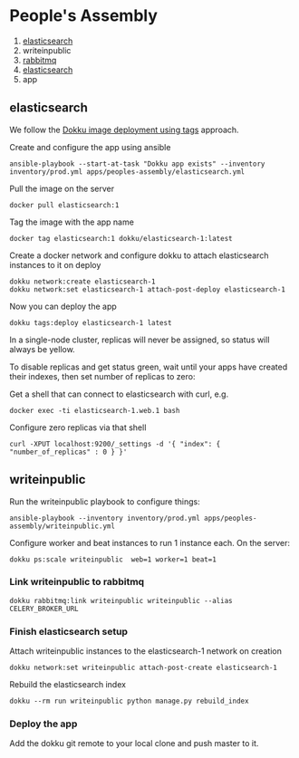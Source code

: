 People's Assembly
=================

1. [elasticsearch](#elasticsearch)
2. writeinpublic
  1. [rabbitmq](#link-the-app-to-rabbitmq)
  3. [elasticsearch](#finish-elasticseatch-setup)
  4. app


elasticsearch
-------------

We follow the [Dokku image deployment using tags](http://dokku.viewdocs.io/dokku/deployment/methods/images/#deploying-from-a-docker-registry) approach.

Create and configure the app using ansible

    ansible-playbook --start-at-task "Dokku app exists" --inventory inventory/prod.yml apps/peoples-assembly/elasticsearch.yml

Pull the image on the server

    docker pull elasticsearch:1

Tag the image with the app name

    docker tag elasticsearch:1 dokku/elasticsearch-1:latest

Create a docker network and configure dokku to attach elasticsearch instances to it on deploy

    dokku network:create elasticsearch-1
    dokku network:set elasticsearch-1 attach-post-deploy elasticsearch-1

Now you can deploy the app

    dokku tags:deploy elasticsearch-1 latest

In a single-node cluster, replicas will never be assigned, so status will always be yellow.

To disable replicas and get status green, wait until your apps have created their indexes, then set number of replicas to zero:

Get a shell that can connect to elasticsearch with curl, e.g.

    docker exec -ti elasticsearch-1.web.1 bash

Configure zero replicas via that shell

    curl -XPUT localhost:9200/_settings -d '{ "index": { "number_of_replicas" : 0 } }'



writeinpublic
-------------

Run the writeinpublic playbook to configure things:

    ansible-playbook --inventory inventory/prod.yml apps/peoples-assembly/writeinpublic.yml

Configure worker and beat instances to run 1 instance each. On the server:

    dokku ps:scale writeinpublic  web=1 worker=1 beat=1




### Link writeinpublic to rabbitmq

    dokku rabbitmq:link writeinpublic writeinpublic --alias CELERY_BROKER_URL


### Finish elasticsearch setup

Attach writeinpublic instances to the elasticsearch-1 network on creation

    dokku network:set writeinpublic attach-post-create elasticsearch-1

Rebuild the elasticsearch index

    dokku --rm run writeinpublic python manage.py rebuild_index


### Deploy the app

Add the dokku git remote to your local clone and push master to it.